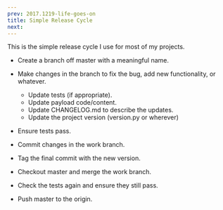 ```yaml
---
prev: 2017.1219-life-goes-on
title: Simple Release Cycle
next:
---
```


This is the simple release cycle I use for most of my projects.

  * Create a branch off master with a meaningful name.
  
  * Make changes in the branch to fix the bug, add new functionality, or
    whatever.
    
     * Update tests (if appropriate).
     * Update payload code/content.
     * Update CHANGELOG.md to describe the updates.
     * Update the project version (version.py or wherever)
     
  * Ensure tests pass.
  
  * Commit changes in the work branch.
  
  * Tag the final commit with the new version.
  
  * Checkout master and merge the work branch.
  
  * Check the tests again and ensure they still pass.
  
  * Push master to the origin.
